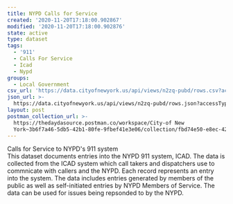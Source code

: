 ```yaml
---
title: NYPD Calls for Service
created: '2020-11-20T17:18:00.902867'
modified: '2020-11-20T17:18:00.902876'
state: active
type: dataset
tags:
  - '911'
  - Calls For Service
  - Icad
  - Nypd
groups:
  - Local Government
csv_url: 'https://data.cityofnewyork.us/api/views/n2zq-pubd/rows.csv?accessType=DOWNLOAD'
json_url: >-
  https://data.cityofnewyork.us/api/views/n2zq-pubd/rows.json?accessType=DOWNLOAD
layout: post
postman_collection_url: >-
  https://thedaydasource.postman.co/workspace/City-of New
  York~3b6f7a46-5db5-42b1-80fe-9fbef41e3e06/collection/fbd74e50-e8ec-42d4-8718-4c6b0fd796bd
---
```

Calls for Service to NYPD's 911 system</br>
This dataset documents entries  into the NYPD 911 system, ICAD.  The data is collected from the ICAD system which call takers and dispatchers use to commnicate with callers and the NYPD.  Each record represents an entry into the system.  The data includes entries generated by members of the public as well as self-initiated entries by NYPD Members of Service. The data can be used for issues being repsonded to by the NYPD.
